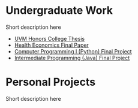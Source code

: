 # Undergraduate Work

Short description here

- [UVM Honors College Thesis](hcol-thesis/hcol-thesis-all.html)
- [Health Economics Final Paper](econ-4850/health-econ-final-paper.html)
- [Computer Programming I (Python) Final Project](cs-021/cs-021-all.html)
- [Intermediate Programming (Java) Final Project](cs-110/cs-110-all.html)

# Personal Projects

Short description here

